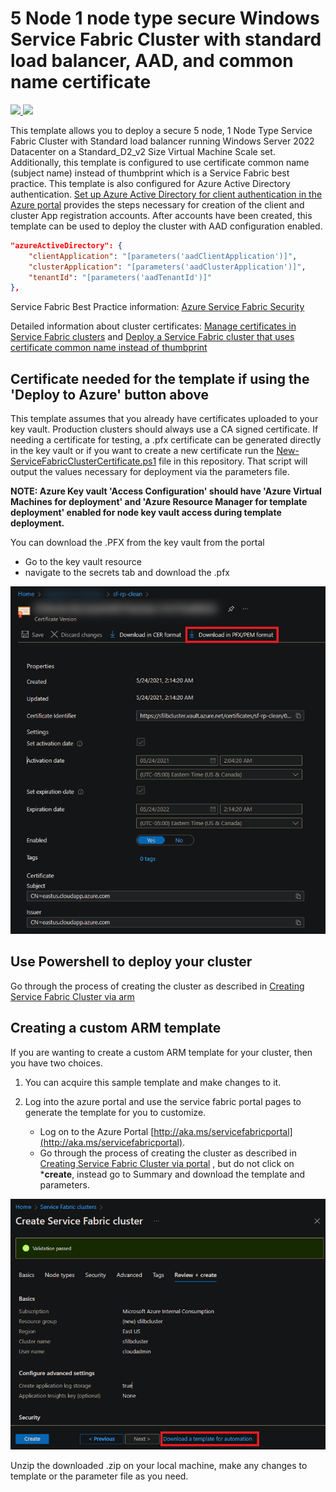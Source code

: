 # 5 Node 1 node type secure Windows Service Fabric Cluster with standard load balancer, AAD, and common name certificate

<a href="https://portal.azure.com/#create/Microsoft.Template/uri/https%3A%2F%2Fraw.githubusercontent.com%2FAzure-Samples%2Fservice-fabric-cluster-templates%2Fmaster%2F5-VM-Windows-1-NodeType-SLB-AAD-Common%2FAzureDeploy.json" target="_blank">
    <img src="http://azuredeploy.net/deploybutton.png"/>
</a>
<a href="http://armviz.io/#/?load=https%3A%2F%2Fraw.githubusercontent.com%2FAzure-Samples%2Fservice-fabric-cluster-templates%2Fmaster%2F5-VM-Windows-1-NodeType-SLB-AAD-Common%2FAzureDeploy.json" target="_blank">
    <img src="http://armviz.io/visualizebutton.png"/>
</a>

This template allows you to deploy a secure 5 node, 1 Node Type Service Fabric Cluster with Standard load balancer running Windows Server 2022 Datacenter on a Standard_D2_v2 Size Virtual Machine Scale set. Additionally, this template is configured to use certificate common name (subject name) instead of thumbprint which is a Service Fabric best practice. This template is also configured for Azure Active Directory authentication. [Set up Azure Active Directory for client authentication in the Azure portal](https://learn.microsoft.com/azure/service-fabric/service-fabric-cluster-creation-setup-azure-ad-via-portal) provides the steps necessary for creation of the client and cluster App registration accounts. After accounts have been created, this template can be used to deploy the cluster with AAD configuration enabled.

```json
"azureActiveDirectory": {
    "clientApplication": "[parameters('aadClientApplication')]",
    "clusterApplication": "[parameters('aadClusterApplication')]",
    "tenantId": "[parameters('aadTenantId')]"
},
```

Service Fabric Best Practice information: [Azure Service Fabric Security](https://learn.microsoft.com/en-us/azure/service-fabric/service-fabric-best-practices-security)

Detailed information about cluster certificates: [Manage certificates in Service Fabric clusters](https://learn.microsoft.com/azure/service-fabric/cluster-security-certificate-management) and [Deploy a Service Fabric cluster that uses certificate common name instead of thumbprint](https://learn.microsoft.com/azure/service-fabric/service-fabric-create-cluster-using-cert-cn)

## Certificate needed for the template if using the 'Deploy to Azure' button above

This template assumes that you already have certificates uploaded to your key vault. Production clusters should always use a CA signed certificate. If needing a certificate for testing, a .pfx certificate can be generated directly in the key vault or if you want to create a new certificate run the [New-ServiceFabricClusterCertificate.ps1](../scripts/New-ServiceFabricClusterCertificate.ps1) file in this repository. That script will output the values necessary for deployment via the parameters file.

**NOTE: Azure Key vault 'Access Configuration' should have 'Azure Virtual Machines for deployment' and 'Azure Resource Manager for template deployment' enabled for node key vault access during template deployment.**

You can download the .PFX from the key vault from the portal

- Go to the key vault resource
- navigate to the secrets tab and download the .pfx

![DownloadCert]

## Use Powershell to deploy your cluster

Go through the process of creating the cluster as described in [Creating Service Fabric Cluster via arm](https://docs.microsoft.com/azure/service-fabric/service-fabric-cluster-creation-via-arm)

## Creating a custom ARM template

If you are wanting to create a custom ARM template for your cluster, then you have two choices.

1. You can acquire this sample template and make changes to it.
2. Log into the azure portal and use the service fabric portal pages to generate the template for you to customize.

    - Log on to the Azure Portal [http://aka.ms/servicefabricportal](http://aka.ms/servicefabricportal).
    - Go through the process of creating the cluster as described in [Creating Service Fabric Cluster via portal](https://docs.microsoft.com/azure/service-fabric/service-fabric-cluster-creation-via-portal) , but do not click on ***create**, instead go to Summary and download the template and parameters.

 ![DownloadTemplate][DownloadTemplate]

Unzip the downloaded .zip on your local machine, make any changes to template or the parameter file as you need.

<!--Image references-->
[DownloadTemplate]: ../media/DownloadTemplate.png
[DownloadCert]: ../media/DownloadCert.PNG
